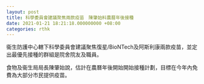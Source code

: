 ```yaml
---
layout: post
title: 科學委員會建議聚焦兩款疫苗　陳肇始料農曆年後接種
date: 2021-01-21 18:21:18.000000000 +08:00
categories: rthk
---
```


衞生防護中心轄下科學委員會建議聚焦復星/BioNTech及阿斯利康兩款疫苗，並定出最優先接種的群組是院舍院友及職員。

食物及衞生局局長陳肇始說，估計在農曆年後開始開始接種計劃，目標在今年內免費為大部分市民提供疫苗。
